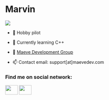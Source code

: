 <h1>Marvin</h1>

![](https://komarev.com/ghpvc/?username=MarvinTMavee&color=blue)

- 🌴 Hobby pilot

- 🏫 Currently learning C++

- 🏬 [Maeve Development Group](https://maevedev.com/)

- 📫 Contact email: support[at]maevedev.com

<h3 align="left">Find me on social network:</h3>
<p align="left">
<a href="https://twitter.com/mavee_thrr" target="blank"><img align="center" src="https://raw.githubusercontent.com/rahuldkjain/github-profile-readme-generator/master/src/images/icons/Social/twitter.svg" height="30" width="40" /></a>
  <a href="https://www.instagram.com/marvin.thrr/" target="blank"><img align="center" src="https://raw.githubusercontent.com/rahuldkjain/github-profile-readme-generator/master/src/images/icons/Social/instagram.svg" height="30" width="40" /></a>
